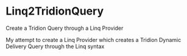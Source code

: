 # Linq2TridionQuery
Create a Tridion Query through a Linq Provider

My attempt to create a Linq Provider which creates a Tridion Dynamic Delivery Query through the Linq syntax

